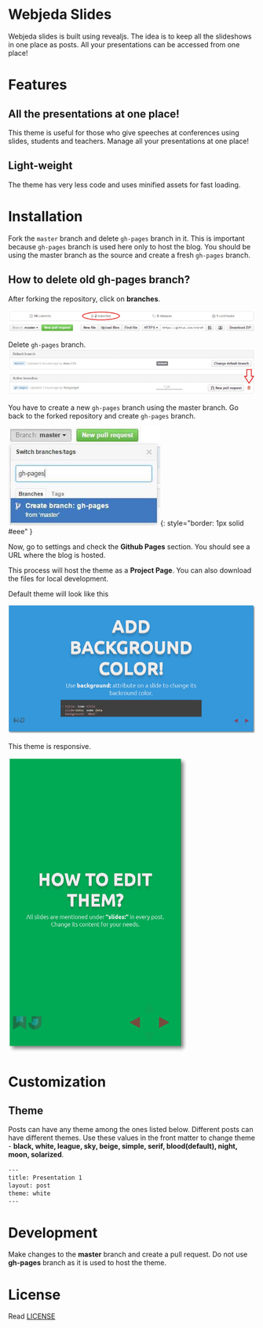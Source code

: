 # Webjeda Slides
Webjeda slides is built using revealjs. The idea is to keep all the slideshows in one place as posts. All your presentations can be accessed from one place!


# Features

## All the presentations at one place!
This theme is useful for those who give speeches at conferences using slides, students and teachers. Manage all your presentations at one place!

## Light-weight
The theme has very less code and uses minified assets for fast loading.

# Installation
Fork the ``master`` branch and delete ``gh-pages`` branch in it. This is important because ``gh-pages`` branch is used here only to host the blog. You should be using the master branch as the source and create a fresh ``gh-pages`` branch.

## How to delete old **gh-pages** branch?
After forking the repository, click on **branches**.


![delete gh-pages branch](/images/delete-github-branch.png)

Delete ``gh-pages`` branch.
![delete gh-pages branch](/images/delete-github-branch-2.png)

You have to create a new ``gh-pages`` branch using the master branch. Go back to the forked repository and create ``gh-pages`` branch.

![create gh-pages branch](/images/create-gh-pages-branch.JPG){: style="border: 1px solid #eee" }

Now, go to settings and check the **Github Pages** section. You should see a URL where the blog is hosted.

This process will host the theme as a **Project Page**. You can also download the files for local development. 

Default theme will look like this

![webjeda slides jekyll theme](/images/slide-jekyll-theme.png)

This theme is responsive.

![webjeda slide responsive jekyll theme](/images/slide-responsive-jekyll-theme.png)


# Customization

## Theme
Posts can have any theme among the ones listed below. Different posts can have different themes. Use these values in the front matter to change theme - **black, white, league, sky, beige, simple, serif, blood(default), night, moon, solarized**.

```
---
title: Presentation 1
layout: post
theme: white 
---
```

# Development
Make changes to the **master** branch and create a pull request. Do not use **gh-pages** branch as it is used to host the theme.

# License
Read [LICENSE](https://raw.githubusercontent.com/sharu725/slides/master/LICENSE.md)